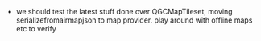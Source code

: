 - we should test the latest stuff done over QGCMapTileset, moving serializefromairmapjson to map provider. play around with offline maps etc to verify